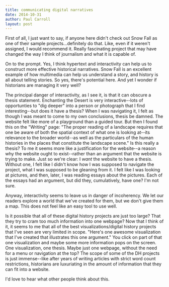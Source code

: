 ```yaml
---
title: communicating digital narratives
date: 2014-10-31
author: Paul Carroll
layout: post
---
```


First of all, I just want to say, if anyone here didn't check out Snow Fall as one of their sample projects...definitely do that. Like, even if it weren't assigned, I would recommend it. Really fascinating project that may have changed the way I think of journalism and what it is capable of.

On to the prompt. Yes, I think hypertext and interactivity can help us to construct more effective historical narratives. Snow Fall is an excellent example of how multimedia can help us understand a story, and history is all about telling stories. So yes, there's potential here. And yet I wonder if historians are managing it very well? 

The principal danger of interactivity, as I see it, is that it can obscure a thesis statement. Enchanting the Desert is very interactive--lots of opportunties to "dig deeper" into a person or photograph that I find interesting--but does it have a thesis? When I was navigating it, I felt as though I was meant to come to my own conclusions, thesis be damned. The website felt like more of a playground than a guided tour. But then I found this on the "Writing" page: "The proper reading of a landscape requires that one be aware of both the spatial context of what one is looking at--its relevance to the broader world--as well as the particulars of the human histories in the places that constitute the landscape scene." Is this really a thesis? To me it seems more like a justification for the website--a reason why the website ought to exist--rather than an argument that the website is trying to make. Just so we're clear: I *want* the website to have a thesis. Without one, I felt like I didn't know how I was supposed to navigate the project, what I was supposed to be gleaning from it. I felt like I was looking at pictures, and then, later, I was reading essays about the pictures. Each of the essays had an argument, but did they, cumulatively, have one? I'm not sure.

Anyway, interactivity seems to leave us in danger of incoherency. We let our readers explore a world that we've created for them, but we don't give them a map. This does not feel like an easy tool to use well.

Is it possible that all of these digital history projects are just too large? That they try to cram too much information into one webpage? Now that I think of it, it seems to me that all of the best visualizations/digital history projects that I've seen are very limited in scope. "Here's one awesome visualization that I've created that illustrates this one argument." You click on part of that one visualization and maybe some more information pops on the screen. One visualization, one thesis. Maybe just one webpage, without the need for a menu or navigation at the top? The scope of some of the DH projects is just immense--like after years of writing articles with strict word count restrictions, historians are luxuriating in the amount of information that they can fit into a website.

I'd love to hear what other people think about this.